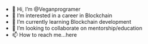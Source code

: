 - 👋 Hi, I’m @Veganprogramer
- 👀 I’m interested in a career in Blockchain 
- 🌱 I’m currently learning Blockchain development
- 💞️ I’m looking to collaborate on mentorship/education
- 📫 How to reach me...here

<!---
Veganprogramer/Veganprogramer is a ✨ special ✨ repository because its `README.md` (this file) appears on your GitHub profile.
You can click the Preview link to take a look at your changes.
--->
